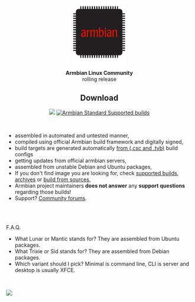 <p align="center">
  <a href="#">
  <img src="https://raw.githubusercontent.com/armbian/build/master/.github/armbian-logo.png" alt="Armbian logo" width="144">
  </a><br>
  <strong>Armbian Linux Community</strong><br>rolling release<br>
<h2 align=center> Download  </h2>
</p>
<p align="center">
  <a href=https://github.com/armbian/community/releases/latest>
<img src="https://img.shields.io/badge/Community%20maintained%3F-white?style=for-the-badge&color=blue"></a>
<a href="https://www.armbian.com/download/?device_support=Standard%20support"/><img alt="Armbian Standard Supported builds" src="https://img.shields.io/badge/Standard%20support%3F-white?style=for-the-badge&color=green"></a>
</p>
  <br>


-  assembled in automated and untested manner, 
-  compiled using official Armbian build framework and digitally signed,
-  build targets are generated automatically <a href=https://github.com/armbian/build/tree/main/config/boards>from (.csc and .tvb)</a> build configs
-  getting updates from official armbian servers,
-  assembled from unstable Debian and Ubuntu packages,
-  If you don't find image you are looking for, check <a href=https://www.armbian.com/download/ target=_blanks>supported builds</a>, <a href=https://archive.armbian.com target=_blank>archives</a> or <a href=https://github.com/armbian/build>build from sources</a>,
-  Armbian project maintainers <b>does not answer</b> any <b>support questions</b> regarding those builds!
-  Support? <a href=https://forum.armbian.com/forum/97-unmaintained-csceoltvb-other> Community forums</a>.
  <br>
&nbsp;
<p>
F.A.Q.
<ul>
  <li>What Lunar or Mantic stands for? They are assembled from Ubuntu packages.</li>
  <li>What Trixie or Sid stands for? They are assembled from Debian packages.</li>
  <li>Which variant should I pick? Minimal is command line, CLI is server and desktop is usually XFCE.</li>
</ul>
</p>
&nbsp;

<a href=#><img src="https://github.com/armbian/community/blob/main/.github/rolling-armbian-banner.png" width=815></a>
&nbsp;
&nbsp;
